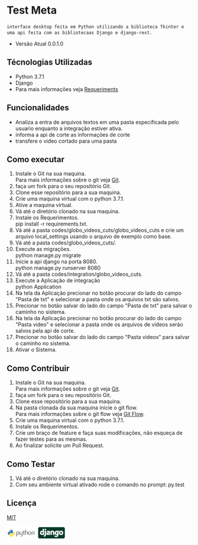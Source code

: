 Test Meta
=

    interface desktop feita em Python utilizando a biblioteca Tkinter e uma api feita com as bibliotecaas Django e django-rest.

- Versão Atual 0.0.1.0

Técnologias Utilizadas
-
- Python 3.7.1 
- Django
- Para mais informações veja [Requeriments](https://github.com/lariodiniz/teste_meta/blob/master/requirements.txt) 

Funcionalidades 
-
- Analiza a entra de arquivos textos em uma pasta especificada pelo usuario enquanto a integração estiver ativa.
- informa a api de corte as informações de corte
- transfere o video cortado para uma pasta


Como executar
-
1) Instale o Git na sua maquina.
<br>Para mais informações sobre o git veja [Git](https://git-scm.com/docs).
2) faça um fork para o seu repositório Git.
3) Clone esse repositório para a sua maquina.
4) Crie uma maquina virtual com o python 3.7.1.
5) Ative a maquina virtual.
6) Vá até o diretório clonado na sua maquina.
7) Instale os Requerimentos.
<br>pip install -r requirements.txt.
8) Vá até a pasta codes/globo_videos_cuts/globo_videos_cuts e crie um arquivo local_settings usando o arquivo de exemplo como base.
9) Vá até a pasta codes/globo_videos_cuts/. 
10) Execute as migrações.
<br>python manage.py migrate
11) Inicie a api django na porta 8080.
<br>python manage.py runserver 8080
12) Vá até a pasta codes/integration/globo_videos_cuts. 
13) Execute a Aplicação de integração
<br>python Application
14) Na tela da Aplicação precionar no botão procurar do lado do campo "Pasta de txt" e selecionar a pasta onde os arquivos txt são salvos.
15) Precionar no botão salvar do lado do campo "Pasta de txt" para salvar o caminho no sistema.
16) Na tela da Aplicação precionar no botão procurar do lado do campo "Pasta video" e selecionar a pasta onde os arquivos de videos serão salvos pela api de corte.
17) Precionar no botão salvar do lado do campo "Pasta videos" para salvar o caminho no sistema.
18) Ativar o Sistema.


Como Contribuir
-
1) Instale o Git na sua maquina.
<br>Para mais informações sobre o git veja [Git](https://git-scm.com/docs).
2) faça um fork para o seu repositório Git.
3) Clone esse repositório para a sua maquina.
4) Na pasta clonada da sua maquina inicie o git flow.
<br>Para mais informações sobre o git flow veja [Git Flow](https://medium.com/@lariodiniz/tutorial-git-com-git-flow-476ad906c8ae).
5) Crie uma maquina virtual com o python 3.7.1.
6) Instale os Requerimentos.
7) Crie um braço de feature e faça suas modificações, não esqueça de fazer testes para as mesmas.
8) Ao finalizar solicite um Pull Request. 
 
Como Testar
-
1) Vá até o diretório clonado na sua maquina.
2) Com seu ambiente virtual ativado rode o comando no prompt: py.test


Licença
-
[MIT](https://github.com/lariodiniz/teste_meta/blob/master/LICENSE)

![Python](https://github.com/lariodiniz/teste_meta/blob/master/docs/imgs/python_logo.png)
![Django](https://github.com/lariodiniz/teste_meta/blob/master/docs/imgs/django_logo.png)
